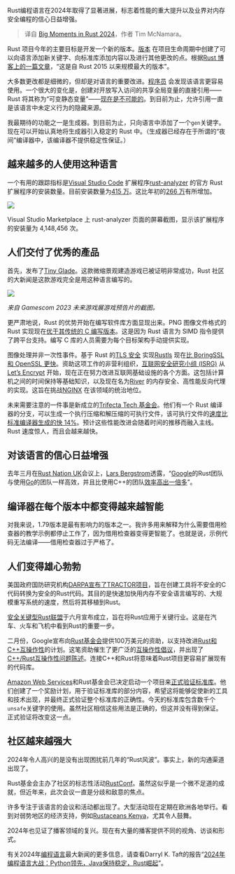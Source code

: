 
<!--
title: Rust 2024重大时刻
cover: https://cdn.thenewstack.io/media/2023/12/aec929b1-year-wrapup-1.png
-->

Rust编程语言在2024年取得了显著进展，标志着性能的重大提升以及业界对内存安全编程的信心日益增强。

> 译自 [Big Moments in Rust 2024](https://thenewstack.io/big-moments-in-rust-2024/)，作者 Tim McNamara。

Rust 项目今年的主要目标是开发一个新的版本。[版本](https://doc.rust-lang.org/edition-guide/index.html) 在项目生命周期中创建了可以向语言添加新关键字、向标准库添加内容以及进行其他更改的点。根据[Rust 博客上的一篇文章](https://blog.rust-lang.org/2024/11/27/Rust-2024-public-testing.html)，“这是自 Rust 2015 以来规模最大的版本”。

大多数更改都是细微的，但却是对语言的重要改进。[程序员](https://thenewstack.io/rust-makes-us-better-programmers/) 会发现该语言更容易使用。一个很大的变化是，创建对开放写入访问的共享全局变量的直接引用——Rust 将其称为“可变静态变量”——[现在是不可能的](https://doc.rust-lang.org/nightly/edition-guide/rust-2024/static-mut-references.html)。到目前为止，允许引用一直是该语言中未定义行为的隐藏来源。

我最期待的功能之一是生成器。到目前为止，只向语言中添加了一个`gen`关键字。现在可以开始认真地将生成器引入稳定的 Rust 中。（生成器已经存在于所谓的“夜间”编译器中，该编译器不提供稳定性保证。）

## 越来越多的人使用这种语言

一个有用的跟踪指标是[Visual Studio Code](https://thenewstack.io/how-to-use-vs-code-for-python-and-why-you-should/) 扩展程序[rust-analyzer](https://github.com/rust-lang/rust-analyzer) 的官方 Rust 扩展程序的安装数量。目前安装数量为[415 万](https://marketplace.visualstudio.com/items?itemName=rust-lang.rust-analyzer)。这比年初的[266 万](https://web.archive.org/web/20240110035731/https:/marketplace.visualstudio.com/items?itemName=rust-lang.rust-analyzer)有所增加。

![](https://cdn.thenewstack.io/media/2024/12/3415c51e-picture2.1.png)

Visual Studio Marketplace 上 rust-analyzer 页面的屏幕截图，显示该扩展程序的安装量为 4,148,456 次。

## 人们交付了优秀的產品

首先，发布了[Tiny Glade](https://store.steampowered.com/app/2198150/Tiny_Glade/)。这款微缩景观建造游戏已被证明非常成功，Rust 社区的大新闻是这款游戏完全是用这种语言编写的。

![](https://cdn.thenewstack.io/media/2024/12/53549d75-picture1.1.jpg)

*来自 Gamescom 2023 未来游戏展游戏预告片的截图。*

更严肃地说，Rust 的优势开始在编写软件库方面显现出来。PNG 图像文件格式的 Rust 实现现在[优于其传统的 C 编写版本](https://www.reddit.com/r/rust/comments/1ha7uyi/memorysafe_png_decoders_now_vastly_outperform_c/)。这是因为 Rust 语言为 SIMD 指令提供了跨平台支持。编写 C 库的人员需要为每个目标架构手动提供实现。

图像处理并非一次性事件。基于 Rust 的[TLS 安全](https://thenewstack.io/jetstack-secure-promises-to-ease-kubernetes-tls-security/) 实现[Rustls](https://github.com/rustls/rustls) 现在[比 BoringSSL 和 OpenSSL 更快](https://www.memorysafety.org/blog/rustls-performance-outperforms/)。资助这项工作的非营利组织，[互联网安全研究小组 (ISRG)](https://thenewstack.io/rustls-looks-to-provide-a-memory-safe-replacement-for-openssl/) 从[Let’s Encrypt](https://letsencrypt.org/) 开始，现在正在努力改进互联网基础设施的各个方面。这包括计算机之间的时间保持等基础知识，以及现在名为[River](https://www.memorysafety.org/blog/river-release/) 的内存安全、高性能反向代理的实现。这旨在挑战[NGINX](https://www.nginx.com?utm_content=inline+mention) 在该领域的统治地位。

未来需要注意的一件事是新成立的[Trifecta Tech 基金会](https://trifectatech.org/)。他们有一个 Rust 编译器的分支，可以生成一个执行压缩和解压缩的可执行文件，该可执行文件的[速度比标准编译器生成的快 14%](https://trifectatech.org/initiatives/codegen/)。预计这些性能改进会随着时间的推移而融入主线。Rust 速度惊人，而且会越来越快。

## 对该语言的信心日益增强

去年三月在[Rust Nation UK](https://www.rustnationuk.com/)会议上，[Lars Bergstrom](https://www.linkedin.com/in/lars-a-bergstrom/)透露，“[Google](https://cloud.google.com/?utm_content=inline+mention)的Rust团队与使用[Go](https://thenewstack.io/go/)的团队一样高效，并且比使用C++的团队[效率高出一倍多](https://thenewstack.io/rust-gets-security-wasi-0-2-support-productivity-boost/)”。

## 编译器在每个版本中都变得越来越智能

对我来说，1.79版本是最有影响力的版本之一。我许多用来解释为什么需要借用检查器的教学示例都停止工作了，因为借用检查器变得更智能了。也就是说，示例代码无法编译——借用检查器过于严格了。

## 人们变得雄心勃勃

美国政府国防研究机构[DARPA宣布了TRACTOR项目](https://thenewstack.io/can-darpas-tractor-pull-c-to-rust-for-memory-safe-overhaul/)，旨在创建工具将不安全的C代码转换为安全的Rust代码。其目的是快速加快用内存不安全语言编写的、大规模重写系统的速度，然后将其移植到Rust。

[安全关键型Rust联盟](https://thenewstack.io/rust-the-future-of-fail-safe-software-development/)于六月宣布成立，旨在将Rust应用于关键行业。这是在汽车、火车和飞机中看到Rust的重要一步。

二月份，Google宣布向[Rust基金会](https://thenewstack.io/rusts-rapid-rise-foundation-fuels-language-growth/)提供100万美元的资助，以支持改进[Rust和C++互操作性](https://thenewstack.io/google-spends-1-million-to-make-rust-c-interoperable/)的计划。这笔资助催生了更广泛的[互操作性倡议](https://foundation.rust-lang.org/news/google-contributes-1m-to-rust-foundation-to-support-c-rust-interop-initiative/)，并出现了[C++/Rust互操作性问题陈述](https://thenewstack.io/the-rust-c-bridge-a-new-path-forward/)。连接C++和Rust将意味着Rust项目更容易扩展现有的代码库。

[Amazon Web Services](https://aws.amazon.com/?utm_content=inline+mention)和Rust基金会已决定启动一个项目来[正式验证标准库](https://github.com/model-checking/verify-rust-std)。他们创建了一个奖励计划，用于验证标准库的部分内容，希望这将能够促使新的工具和技术出现，并最终正式验证整个标准库的正确性。今天的标准库包含数千个`unsafe`关键字的使用。虽然社区相信这些用法是正确的，但这并没有得到保证。正式验证将改变这一点。

## 社区越来越强大

2024年令人高兴的是没有出现困扰前几年的“Rust风波”。事实上，新的沟通渠道出现了。

Rust基金会主办了社区的标志性活动[RustConf](https://rustconf.com/)。虽然这似乎是一个微不足道的成就，但近年来，此次会议一直是分歧和敌意的焦点。

许多专注于该语言的会议和活动都出现了。大型活动现在定期在欧洲各地举行。看到对弱势地区的经济支持，例如[Rustaceans Kenya](https://www.linkedin.com/posts/rust-foundation_the-rust-foundation-was-thrilled-to-support-activity-7275198742897573889-7ZC3?utm_source=share&utm_medium=member_desktop)，尤其令人鼓舞。

2024年也见证了播客领域的复兴。现在有大量的播客提供不同的视角、访谈和形式。

有关2024年[编程语言](https://thenewstack.io/programming-languages/)最大新闻的更多信息，请查看Darryl K. Taft的报告“[2024年编程语言大战：Python领先，Java保持稳定，Rust崛起](https://thenewstack.io/language-wars-2024-python-leads-java-maintains-rust-rises/)”。
